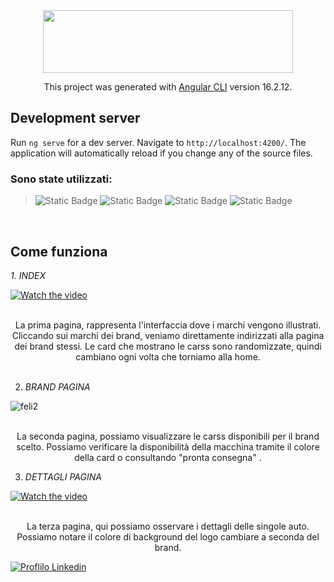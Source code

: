 
<div  align="center" >
 <img src="https://gabrieleromanato.com/content/uploads/2023/12/angular-logo-1.png" width="400" height="100" /> 

  This project was generated with [Angular CLI](https://github.com/angular/angular-cli) version 16.2.12. 
</div>


<h2 > Development server </h2>

Run `ng serve` for a dev server. Navigate to `http://localhost:4200/`. The application will automatically reload if you change any of the source files.


<h3> Sono state utilizzati: </h3>

> ![Static Badge](https://img.shields.io/badge/HTML-%23E34F26?style=for-the-badge&logo=html5&labelColor=black)  ![Static Badge](https://img.shields.io/badge/SCSS-%23CC6699?style=for-the-badge&logo=SASS&labelColor=black)
   ![Static Badge](https://img.shields.io/badge/Bootstrap-%237952B3?style=for-the-badge&logo=Bootstrap&labelColor=black)   ![Static Badge](https://img.shields.io/badge/TypeScript-%233178C6?style=for-the-badge&logo=typescript&labelColor=black)

<br> 

<h2 > Come funziona </h2>

 _1. INDEX_

[![Watch the video]()](https://github.com/felicecesarano/FS0124/assets/157897660/3de9dfc1-2c11-4f4d-a865-2be7febac142)

<br>

<div  align="center" >
La prima pagina, rappresenta l'interfaccia dove i marchi vengono illustrati. Cliccando sui marchi dei brand, veniamo direttamente indirizzati alla pagina dei brand stessi. 
Le card che mostrano le carss sono randomizzate, quindi cambiano ogni volta che torniamo alla home. 
</div>

<br>

 2. _BRAND PAGINA_

  
![feli2](https://github.com/felicecesarano/FS0124/assets/157897660/301ea65a-e81e-4357-aebf-4d53606f1f14)

<br>

<div  align="center" >
La seconda pagina, possiamo visualizzare le carss disponibili per il brand scelto. Possiamo verificare la disponibilità della macchina tramite il colore della card o consultando "pronta consegna" . 
</div>



 3. _DETTAGLI PAGINA_

[![Watch the video]()](https://github.com/felicecesarano/FS0124/assets/157897660/fe6d2537-2f8a-4ab3-a1fb-c515cbe391af)


<br>

<div  align="center" >
La terza pagina, qui possiamo osservare i dettagli delle singole auto. Possiamo notare il colore di background del logo cambiare a seconda del brand.  
</div>

<a href="https://www.linkedin.com/in/felice-cesarano-570049233/"> ![Proflilo Linkedin](https://img.shields.io/badge/linkedin-%230A66C2?style=for-the-badge&logo=linkedin&logoColor=%230A66C2&labelColor=white&color=black) </a> 



